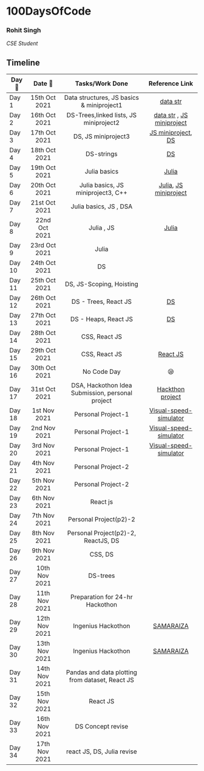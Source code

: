 # 100DaysOfCode

### Rohit Singh
*CSE Student* 



## Timeline

| Day 🌅| Date 📆      | Tasks/Work Done  | Reference Link|
| ----- |   :-------:   | :---------------:|  :----------:  |
| Day 1 | 15th Oct 2021 | Data structures, JS basics & miniproject1             |     [data str](https://github.com/Rohit-singh-code/Data-Structures) |
| Day 2 | 16th Oct 2021 | DS-Trees,linked lists, JS miniproject2            | [data str](https://github.com/Rohit-singh-code/Data-Structures) , [JS miniproject](https://github.com/Rohit-singh-code/Web-Dev/tree/main/Mini-Projects)        |      
| Day 3 | 17th Oct 2021 |     DS, JS miniproject3              |   [JS miniproject](https://github.com/Rohit-singh-code/Web-Dev/tree/main/Mini-Projects/Dice-game), [DS](https://github.com/Rohit-singh-code/Data-Structures/tree/main/TREES)          |
| Day 4 | 18th Oct 2021 |     DS-strings            | [DS](https://github.com/RohitSinghDev/Data-Structures/tree/main/Strings)          |
| Day 5 | 19th Oct 2021 |     Julia basics           | [Julia](https://github.com/RohitSinghDev/Julia-Programming)          |
| Day 6 | 20th Oct 2021 |     Julia basics, JS miniproject3, C++           | [Julia](https://github.com/RohitSinghDev/Julia-Programming), [JS miniproject](https://github.com/RohitSinghDev/Web-Dev/tree/main/Mini-Projects/Dice-game)       |
| Day 7 | 21st Oct 2021 |     Julia basics, JS , DSA         |       |
| Day 8 | 22nd Oct 2021 |     Julia , JS          | [Julia](https://github.com/RohitSinghDev/Julia-Programming)      |
| Day 9 | 23rd Oct 2021 |     Julia           |      |
| Day 10 | 24th Oct 2021 |     DS           |      |
| Day 11 | 25th Oct 2021 |     DS, JS-Scoping, Hoisting           |      |
| Day 12 | 26th Oct 2021 |     DS - Trees, React JS           |   [DS](https://github.com/RohitSinghDev/Data-Structures/tree/main/TREES)   |
| Day 13 | 27th Oct 2021 |     DS - Heaps, React JS           |   [DS](https://github.com/RohitSinghDev/Data-Structures/tree/main/Heaps)  |
| Day 14 | 28th Oct 2021 |     CSS, React JS           |     |
| Day 15 | 29th Oct 2021 |     CSS, React JS           |   [React JS](https://github.com/RohitSinghDev/Web-Dev)  |
| Day 16 | 30th Oct 2021 |     No Code Day         |  😪 |
| Day 17 | 31st Oct 2021 |        DSA, Hackothon Idea Submission, personal project    | [Hackthon project](https://github.com/RohitSinghDev/SAMARAIZA) |
| Day 18 | 1st Nov 2021 |   Personal Project-1         | [Visual-speed-simulator](https://github.com/RohitSinghDev/Visual-Speed-Simulator) |
| Day 19 | 2nd Nov 2021 |   Personal Project-1         | [Visual-speed-simulator](https://github.com/RohitSinghDev/Visual-Speed-Simulator) |
| Day 20 | 3rd Nov 2021 |   Personal Project-1        | [Visual-speed-simulator](https://github.com/RohitSinghDev/Visual-Speed-Simulator) |
| Day 21 | 4th Nov 2021 |   Personal Project-2        |  |
| Day 22 | 5th Nov 2021 |   Personal Project-2        |  |
| Day 23 | 6th Nov 2021 |   React js        |  |
| Day 24 | 7th Nov 2021 |   Personal Project(p2)-2        |  |
| Day 25 | 8th Nov 2021 |   Personal Project(p2)-2, ReactJS, DS        |  |
| Day 26 | 9th Nov 2021 |   CSS, DS        |  |
| Day 27 | 10th Nov 2021 |   DS-trees       |  |
| Day 28 | 11th Nov 2021 |   Preparation for 24-hr Hackothon       |  |
| Day 29 | 12th Nov 2021 | Ingenius Hackothon     | [SAMARAIZA](https://github.com/RohitSinghDev/SAMARAIZA) |
| Day 30 | 13th Nov 2021 | Ingenius Hackothon     | [SAMARAIZA](https://github.com/RohitSinghDev/SAMARAIZA) |
| Day 31 | 14th Nov 2021 |   Pandas and data plotting from dataset, React JS     |  |
| Day 32 | 15th Nov 2021 |   React JS    |  |
| Day 33 | 16th Nov 2021 |  DS Concept revise    |  |
| Day 34 | 17th Nov 2021 |  react JS, DS, Julia revise    |  |
